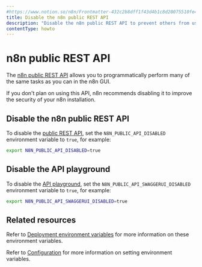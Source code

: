 ```yaml
---
#https://www.notion.so/n8n/Frontmatter-432c2b8dff1f43d4b1c8d20075510fe4
title: Disable the n8n public REST API
description: "Disable the n8n public REST API to prevent others from using it."
contentType: howto
---
```


# n8n public REST API

The [n8n public REST API](/api/) allows you to programmatically perform many of the same tasks as you can in the n8n GUI.

If you don't plan on using this API, n8n recommends disabling it to improve the security of your n8n installation.

## Disable the n8n public REST API

To disable the [public REST API](/api/), set the `N8N_PUBLIC_API_DISABLED` environment variable to `true`, for example:

```bash
export N8N_PUBLIC_API_DISABLED=true
```

## Disable the API playground

To disable the [API playground](/api/using-api-playground/), set the `N8N_PUBLIC_API_SWAGGERUI_DISABLED` environment variable to `true`, for example:

```bash
export N8N_PUBLIC_API_SWAGGERUI_DISABLED=true
```

## Related resources

Refer to [Deployment environment variables](/hosting/configuration/environment-variables/deployment/) for more information on these environment variables.

Refer to [Configuration](/hosting/configuration/configuration-methods/) for more information on setting environment variables.
